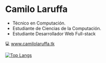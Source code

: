 # Camilo Laruffa
- Técnico en Computación.
- Estudiante de Ciencias de la Computación.
- Estudiante Desarrollador Web Full-stack

:computer: www.camilolaruffa.tk

[![Top Langs](https://github-readme-stats.vercel.app/api/top-langs/?username=camilo-laruffa&layout=compact&bg_color=1c1c1c&text_color=ffffff&title_color=ffffff)](https://github.com/camilo-laruffa/github-readme-stats)

